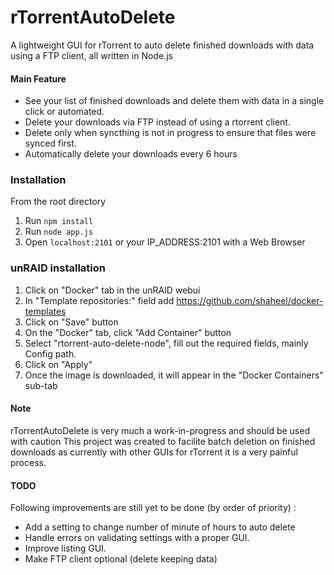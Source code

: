 # rTorrentAutoDelete
A lightweight GUI for rTorrent to auto delete finished downloads with data using a FTP client, all written in Node.js

#### Main Feature
* See your list of finished downloads and delete them with data in a single click or automated.
* Delete your downloads via FTP instead of using a rtorrent client.
* Delete only when syncthing is not in progress to ensure that files were synced first.
* Automatically delete your downloads every 6 hours

### Installation
From the root directory
1. Run `npm install`
2. Run `node app.js`
3. Open `localhost:2101` or your IP_ADDRESS:2101 with a Web Browser

### unRAID installation
1. Click on "Docker" tab in the unRAID webui
2. In "Template repositories:" field add https://github.com/shaheel/docker-templates
3. Click on "Save" button
4. On the "Docker" tab, click "Add Container" button
5. Select "rtorrent-auto-delete-node", fill out the required fields, mainly Config path.
6. Click on "Apply"
7. Once the image is downloaded, it will appear in the "Docker Containers" sub-tab

#### Note
rTorrentAutoDelete is very much a work-in-progress and should be used with caution
This project was created to facilite batch deletion on finished downloads as currently with other GUIs for rTorrent it is a very painful process.

#### TODO
Following improvements are still yet to be done (by order of priority) :

 * Add a setting to change number of minute of hours to auto delete
 * Handle errors on validating settings with a proper GUI.
 * Improve listing GUI.
 * Make FTP client optional (delete keeping data)
